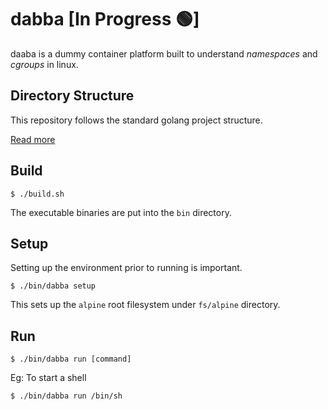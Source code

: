 # dabba [In Progress 🟢]

daaba is a dummy container platform built to understand *namespaces* and *cgroups* in linux.

## Directory Structure

This repository follows the standard golang project structure.

[Read more](https://github.com/golang-standards/project-layout)

## Build

```shell
$ ./build.sh
```

The executable binaries are put into the `bin` directory.

## Setup

Setting up the environment prior to running is important.

```shell
$ ./bin/dabba setup
```

This sets up the `alpine` root filesystem under `fs/alpine` directory.

## Run

```shell
$ ./bin/dabba run [command]
```

Eg:
To start a shell

```shell
$ ./bin/dabba run /bin/sh
```
